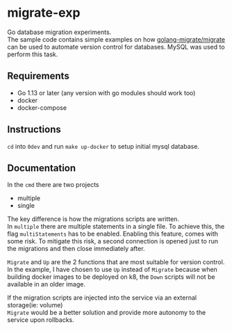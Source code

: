 # migrate-exp
Go database migration experiments.  
The sample code contains simple examples on how 
[golang-migrate/migrate](https://github.com/golang-migrate/migrate) can be used to automate 
version control for databases. MySQL was used to perform this task.

## Requirements
- Go 1.13 or later (any version with go modules should work too)
- docker
- docker-compose

## Instructions
`cd` into `0dev` and run `make up-docker` to setup initial mysql database.

## Documentation
In the `cmd` there are two projects
- multiple
- single

The key difference is how the migrations scripts are written.  
In `multiple` there are multiple statements in a single file.
To achieve this, the flag `multiStatements` has to be enabled. Enabling this feature, 
comes with some risk. To mitigate this risk, a second connection is opened 
just to run the migrations and then close immediately after.  

`Migrate` and `Up` are the 2 functions that are most suitable for version control.  
In the example, I have chosen to use `Up` instead of `Migrate` because when 
building docker images to be deployed on k8, the `Down` scripts will not be available 
in an older image.  

If the migration scripts are injected into the service via an external storage(ie: volume)  
`Migrate` would be a better solution and provide more autonomy to the 
service upon rollbacks. 

